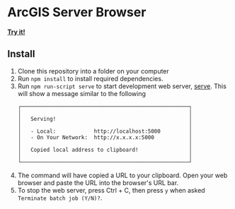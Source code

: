 # ArcGIS Server Browser

**[Try it!](https://wsdot-gis.github.io/arcgis-service-browser/)**

## Install

1. Clone this repository into a folder on your computer
2. Run `npm install` to install required dependencies.
3. Run `npm run-script serve` to start development web server, [serve]. This will show a message similar to the following
   ```console
   ┌─────────────────────────────────────────────────────┐
   │                                                     │
   │   Serving!                                          │
   │                                                     │
   │   - Local:            http://localhost:5000         │
   │   - On Your Network:  http://x.x.x.x:5000           │
   │                                                     │
   │   Copied local address to clipboard!                │
   │                                                     │
   └─────────────────────────────────────────────────────┘
   ```
4. The command will have copied a URL to your clipboard. Open your web browser and paste the URL into the browser's URL bar.
4. To stop the web server, press Ctrl + C, then press `y` when asked `Terminate batch job (Y/N)?`.

[serve]:https://github.com/zeit/serve#readme